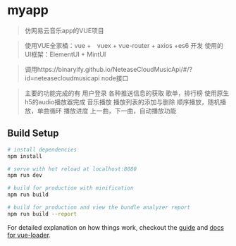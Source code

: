 # myapp

> 仿网易云音乐app的VUE项目

>使用VUE全家桶：vue +　vuex + vue-router + axios +es6 开发
>使用的UI框架：ElementUI + MintUI
 
>调用https://binaryify.github.io/NeteaseCloudMusicApi/#/?id=neteasecloudmusicapi node接口

>主要的功能完成的有
>用户登录
>各种推送信息的获取
>歌单，排行榜
>使用原生h5的audio播放器完成
>音乐播放
>播放列表的添加与删除
>顺序播放，随机播放，单曲循环
>播放进度
>上一曲，下一曲，自动播放功能


## Build Setup

``` bash
# install dependencies
npm install

# serve with hot reload at localhost:8080
npm run dev

# build for production with minification
npm run build

# build for production and view the bundle analyzer report
npm run build --report
```

For detailed explanation on how things work, checkout the [guide](http://vuejs-templates.github.io/webpack/) and [docs for vue-loader](http://vuejs.github.io/vue-loader).
